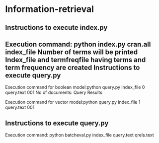 # Information-retrieval
Instructions to execute index.py
---------------------------------
Execution command: python index.py cran.all index_file
Number of terms will be printed
Index_file and termfreqfile having terms and term frequency are created
Instructions to execute query.py
---------------------------------
Execution command for boolean model:python query.py index_file 0 query.text 001
No of documents: 
Query Results

Execution command for vector model:python query.py index_file 1 query.text 001

Instructions to execute query.py
---------------------------------
Execution command: python batcheval.py index_file query.text qrels.text
